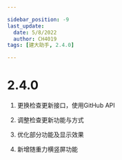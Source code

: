 ```yaml
---

sidebar_position: -9
last_update:
  date: 5/8/2022
  author: CH4019
tags: [建大助手, 2.4.0]

---
```


# 2.4.0

1. 更换检查更新接口，使用GitHub API

2. 调整检查更新功能与方式

3. 优化部分功能及显示效果

4. 新增随重力横竖屏功能
